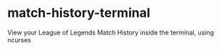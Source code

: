 # match-history-terminal
View your League of Legends Match History inside the terminal, using ncurses
